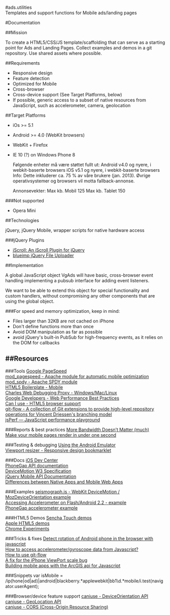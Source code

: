 #ads.utilities  
Templates and support functions for Mobile ads/landing pages


#Documentation


##Mission

To create a HTML5/CSS/JS template/scaffolding that can serve as a starting point for Ads and Landing Pages.
Collect examples and demos in a git repository. Use shared assets where possible.


##Requirements
* Responsive design
* Feature detection
* Optimized for Mobile
* Cross-browser
* Cross-device support (See Target Platforms, below)
* If possible, generic access to a subset of native resources from JavaScript, such as accelerometer, camera, geolocation


##Target Platforms
* iOs >= 5.1
* Android >= 4.0 (WebKit browsers)
* WebKit + Firefox
* IE 10 (?) on Windows Phone 8


    Følgende enheter må være støttet fullt ut:
    Android v4.0 og nyere, i webkit-baserte browsers
    iOS v5.1 og nyere, i webkit-baserte browsers
    Info: Dette inkluderer ca. 75 % av våre brukere (jan. 2013).
    Øvrige operativsystemer og browsers vil motta
    fallback-annonse. 
     
     
    Annonsevekter: 
    Max kb. Mobil 125
    Max kb. Tablet 150 
 


###Not supported
* Opera Mini


##Technologies

jQuery, jQuery Mobile, wrapper scripts for native hardware access

###jQuery Plugins
* [jScroll: An iScroll Plugin for jQuery](http://teamddm.com/articles/jscroll-an-iscroll-plugin-for-jquery)
* [blueimp jQuery File Uploader](https://github.com/blueimp/jQuery-File-Upload)



##Implementation

A global JavaScript object VgAds will have basic, cross-browser event handling implementing a pubsub interface for adding event listeners.

We want to be able to extend this object for special functionality and custom handlers, without compromising any other components that are using the global object.

###For speed and memory optimization, keep in mind:

* Files larger than 32KB are not cached on iPhone
* Don't define functions more than once
* Avoid DOM manipulation as far as possible
* avoid jQuery's built-in PubSub for high-frequency events, as it relies on the DOM for callbacks



##Resources
----------------------------


###Tools
[Google PageSpeed](https://developers.google.com/speed/pagespeed/)  
[mod_pagespeed - Apache module for automatic mobile optimization](https://developers.google.com/speed/pagespeed/mod)  
[mod_spdy - Apache SPDY module](http://code.google.com/p/mod-spdy/)  
[HTML5 Boilerplate - Mobile](http://html5boilerplate.com/mobile/)  
[Charles Web Debugging Proxy - Windows/Mac/Linux](http://www.charlesproxy.com/)  
[Google Developers - Web Performance Best Practices](https://developers.google.com/speed/docs/best-practices/)  
[Can I use - HTML5 browser support](http://caniuse.com)  
[git-flow - A collection of Git extensions to provide high-level repository operations for Vincent Driessen's branching model](https://github.com/nvie/gitflow)  
[jsPerf — JavaScript performance playground](http://jsperf.com/)  


###Reports & best practices
[More Bandwidth Doesn’t Matter (much)](http://www.belshe.com/2010/05/24/more-bandwidth-doesnt-matter-much/)  
[Make your mobile pages render in under one second](http://calendar.perfplanet.com/2012/make-your-mobile-pages-render-in-under-one-second/)  


###Testing & debugging
[Using the Android Emulator](http://developer.android.com/tools/devices/emulator.html)  
[Viewport resizer - Responsive design bookmarklet](http://lab.maltewassermann.com/viewport-resizer/)  


###Docs
[iOS Dev Center](https://developer.apple.com/devcenter/ios/index.action)  
[PhoneGap API documentation](http://docs.phonegap.com/en/2.5.0/index.html)  
[DeviceMotion W3 Specification](http://dev.w3.org/geo/api/spec-source-orientation.html#devicemotion)  
[jQuery Mobile API Documentation](http://api.jquerymobile.com/)  
[Differences between Native Apps and Mobile Web Apps](http://en.wikipedia.org/wiki/HTML5_in_mobile_devices#Differences_from_Native_Apps_and_Mobile_Web_Apps)  


###Examples
[seismograph.js - WebKit DeviceMotion / MozDeviceOrientation example](http://isthisanearthquake.com/seismograph.html)  
[Accessing Accelerometer on Flash/Android 2.2 - example](http://www.mobilexweb.com/blog/android-froyo-html5-accelerometer-flash-player)  
[PhoneGap accelerometer example](http://www.mobilexweb.com/samples/ball.html)  


###HTML5 Demos
[Sencha Touch demos](http://www.sencha.com/products/touch/demos/)  
[Apple HTML5 demos](http://www.apple.com/html5/)  
[Chrome Experiments](http://www.chromeexperiments.com/)  


###Tricks & fixes
[Detect rotation of Android phone in the browser with javascript](http://stackoverflow.com/questions/1649086/detect-rotation-of-android-phone-in-the-browser-with-javascript)  
[How to access accelerometer/gyroscope data from Javascript?](http://stackoverflow.com/questions/4378435/how-to-access-accelerometer-gyroscope-data-from-javascript/4378439)  
[How to use git-flow](http://jeffkreeftmeijer.com/2010/why-arent-you-using-git-flow/)  
[A fix for the iPhone ViewPort scale bug](http://www.blog.highub.com/mobile-2/a-fix-for-iphone-viewport-scale-bug/)  
[Building mobile apps with the ArcGIS api for Javascript](http://www.slideshare.net/esrinederland/building-mobile-apps-with-the-arcgis-api-for-javascript-esri-andy-gup-and-antoon-uijtdehaag)  

###Snippets
    var isMobile = /ip(hone|od|ad)|android|blackberry.*applewebkit|bb1\d.*mobile/i.test(navigator.userAgent);


###Browser/device feature support
[caniuse - DeviceOrientation API](http://caniuse.com/#feat=deviceorientation)  
[caniuse - GeoLocation API](http://caniuse.com/#feat=geolocation)  
[caniuse - CORS (Cross-Origin Resource Sharing)](http://caniuse.com/#feat=cors)  